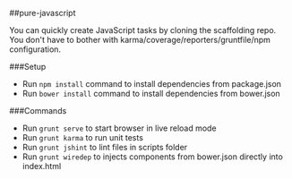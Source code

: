 ##pure-javascript

You can quickly create JavaScript tasks by cloning the scaffolding repo. 
You don't have to bother with karma/coverage/reporters/gruntfile/npm configuration.

###Setup
* Run ```npm install``` command to install dependencies from package.json 
* Run ```bower install``` command to install dependencies from bower.json

###Commands
* Run ```grunt serve``` to start browser in live reload mode
* Run ```grunt karma``` to run unit tests
* Run ```grunt jshint``` to lint files in scripts folder
* Run ```grunt wiredep```  to injects components from bower.json directly into index.html 

